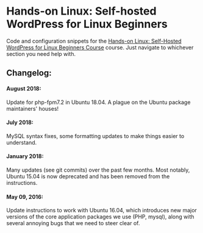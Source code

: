 # Hands-on Linux: Self-hosted WordPress for Linux Beginners

Code and configuration snippets for the [Hands-on Linux: Self-Hosted WordPress for Linux Beginners Course](https://www.udemy.com/hands-on-linux-self-hosted-wordpress-for-linux-beginners/) course. Just navigate to whichever section you need help with.

## Changelog:

#### August 2018:

Update for php-fpm7.2 in Ubuntu 18.04. A plague on the Ubuntu package maintainers' houses!


#### July 2018:

MySQL syntax fixes, some formatting updates to make things easier to understand.


#### January 2018:

Many updates (see git commits) over the past few months. Most notably, Ubuntu 15.04 is now deprecated and has been removed from the instructions.


#### May 09, 2016:

Update instructions to work with Ubuntu 16.04, which introduces new major versions of the core application packages we use (PHP, mysql), along with several annoying bugs that we need to steer clear of.
